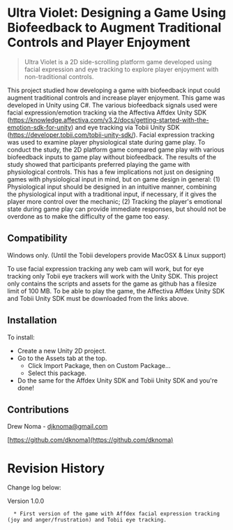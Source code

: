 # Ultra Violet: Designing a Game Using Biofeedback to Augment Traditional Controls and Player Enjoyment
> Ultra Violet is a 2D side-scrolling platform game developed using facial expression and eye tracking to explore player enjoyment with non-traditional controls. 

This project studied how developing a game with biofeedback input could augment traditional controls and increase player enjoyment. This game was developed in Unity using C#. The various biofeedback signals used were facial expression/emotion tracking via the Affectiva Affdex Unity SDK (https://knowledge.affectiva.com/v3.2/docs/getting-started-with-the-emotion-sdk-for-unity) and eye tracking via Tobii Unity SDK (https://developer.tobii.com/tobii-unity-sdk/). Facial expression tracking was used to examine player physiological state during game play. To conduct the study, the 2D platform game compared game play with various biofeedback inputs to game play without biofeedback. The results of the study showed that participants preferred playing the game with physiological controls. This has a few implications not just on designing games with physiological input in mind, but on game design in general: (1) Physiological input should be designed in an intuitive manner, combining the physiological input with a traditional input, if necessary, if it gives the player more control over the mechanic; (2) Tracking the player's emotional state during game play can provide immediate responses, but should not be overdone as to make the difficulty of the game too easy.

## Compatibility
Windows only. (Until the Tobii developers provide MacOSX & Linux support)

To use facial expression tracking any web cam will work, but for eye tracking only Tobii eye trackers will work with the Unity SDK. This project only contains the scripts and assets for the game as github has a filesize limit of 100 MB. To be able to play the game, the Affectiva Affdex Unity SDK and Tobii Unity SDK must be downloaded from the links above.

## Installation

To install:
* Create a new Unity 2D project.
* Go to the Assets tab at the top.
    * Click Import Package, then on Custom Package...
    * Select this package.
* Do the same for the Affdex Unity SDK and Tobii Unity SDK and you're done!

## Contributions
Drew Noma - djknoma@gmail.com

[https://github.com/dknoma](https://github.com/dknoma)

# Revision History
Change log below:

Version 1.0.0

      * First version of the game with Affdex facial expression tracking (joy and anger/frustration) and Tobii eye tracking.
